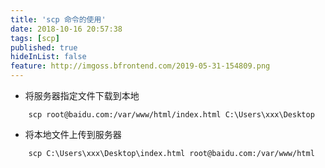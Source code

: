 ```yaml
---
title: 'scp 命令的使用'
date: 2018-10-16 20:57:38
tags: [scp]
published: true
hideInList: false
feature: http://imgoss.bfrontend.com/2019-05-31-154809.png
---
```


* 将服务器指定文件下载到本地
 
```
    scp root@baidu.com:/var/www/html/index.html C:\Users\xxx\Desktop
```

* 将本地文件上传到服务器

```
    scp C:\Users\xxx\Desktop\index.html root@baidu.com:/var/www/html 
```